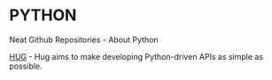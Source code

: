 # PYTHON
Neat Github Repositories - About Python

[HUG](https://github.com/hugapi/hug/blob/develop/README.md) - Hug aims to make developing Python-driven APIs as simple as possible.
